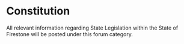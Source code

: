 # Constitution

All relevant information regarding State Legislation within the State of Firestone will be posted under this forum category.
